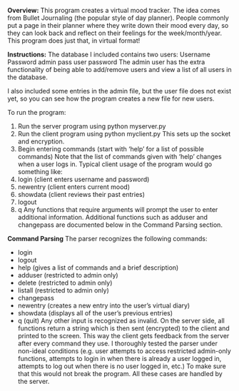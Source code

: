 **Overview:**
This program creates a virtual mood tracker. The idea comes from Bullet Journaling (the popular style of day planner). People commonly put a page in their planner where they write down their mood every day, so they can look back and reflect on their feelings for the week/month/year. This program does just that, in virtual format!

**Instructions:**
The database I included contains two users:
Username	Password
admin	pass
user	password
The admin user has the extra functionality of being able to add/remove users and view a list of all users in the database.

I also included some entries in the admin file, but the user file does not exist yet, so you can see how the program creates a new file for new users.

To run the program:
1.	Run the server program using python myserver.py
1.	Run the client program using python myclient.py
This sets up the socket and encryption.
1.	Begin entering commands (start with ‘help’ for a list of possible commands)
Note that the list of commands given with ‘help’ changes when a user logs in.
Typical client usage of the program would go something like:
1.	login (client enters username and password)
1.  newentry (client enters current mood) 
1.  showdata (client reviews their past entries)
1.	logout
1.	q
Any functions that require arguments will prompt the user to enter additional information.
Additional functions such as adduser and changepass are documented below in the Command Parsing section.

**Command Parsing**
The parser recognizes the following commands:
*	login
*	logout
*	help (gives a list of commands and a brief description)
*	adduser (restricted to admin only)
*	delete (restricted to admin only)
*	listall (restricted to admin only)
*	changepass
*	newentry (creates a new entry into the user’s virtual diary)
*	showdata (displays all of the user’s previous entries)
*	q (quit)
Any other input is recognized as invalid.
On the server side, all functions return a string which is then sent (encrypted) to the client and printed to the screen. This way the client gets feedback from the server after every command they use. 
I thoroughly tested the parser under non-ideal conditions (e.g. user attempts to access restricted admin-only functions, attempts to login in when there is already a user logged in, attempts to log out when there is no user logged in, etc.) To make sure that this would not break the program. All these cases are handled by the server.
